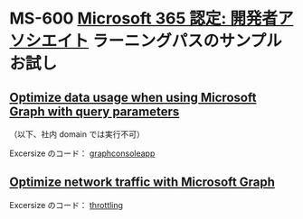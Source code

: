# MS-600 [Microsoft 365 認定: 開発者アソシエイト](https://docs.microsoft.com/ja-jp/learn/certifications/m365-developer-associate/) ラーニングパスのサンプルお試し

## [Optimize data usage when using Microsoft Graph with query parameters](https://docs.microsoft.com/en-us/learn/modules/optimize-data-usage/)

（以下、社内 domain では実行不可）

Excersize のコード：
[graphconsoleapp](./graphconsoleapp/)

## [Optimize network traffic with Microsoft Graph](https://docs.microsoft.com/en-us/learn/modules/optimize-network-traffic/)
Excersize のコード：
[throttling](./throttling/)
